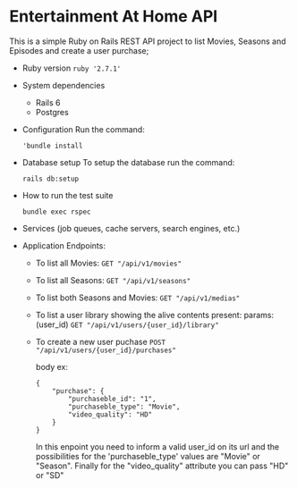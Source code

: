 # Entertainment At Home API

This is a simple Ruby on Rails REST API project to list Movies, Seasons and Episodes and create a user purchase;

* Ruby version
    ```ruby '2.7.1'```

* System dependencies
    - Rails 6
    - Postgres

* Configuration
    Run the command:
    ```
    'bundle install
    ```
* Database setup
    To setup the database run the command:
    ```
    rails db:setup
    ```

* How to run the test suite
    ```
    bundle exec rspec
    ```

* Services (job queues, cache servers, search engines, etc.)

* Application Endpoints:

    - To list all Movies:
    ```GET "/api/v1/movies"```
    - To list all Seasons:
    ```GET "/api/v1/seasons"```
    - To list both Seasons and Movies:
    ```GET "/api/v1/medias"```

    - To list a user library showing the alive contents present:
        params: (user_id)
    ```GET "/api/v1/users/{user_id}/library"```
    - To create a new user puchase
        ```POST "/api/v1/users/{user_id}/purchases"```

        body ex:
        ```
        {
            "purchase": {
                "purchaseble_id": "1",
                "purchaseble_type": "Movie",
                "video_quality": "HD"
            }
        }
        ```
        In this enpoint you need to inform a valid user_id on its url
        and the possibilities for the 'purchaseble_type' values are "Movie" or "Season". Finally for the "video_quality" attribute you can pass "HD" or "SD"
